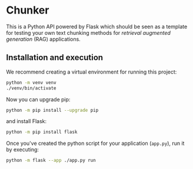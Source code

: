 # Chunker

This is a Python API powered by Flask which should be seen as a template for testing your own text chunking methods for *retrieval augmented generation* (RAG) applications.

## Installation and execution

We recommend creating a virtual environment for running this project:

```bash
python -m venv venv
./venv/bin/activate
```

Now you can upgrade pip:

```bash
python -m pip install --upgrade pip
```

and install Flask:
```bash
python -m pip install flask
```

Once you've created the python script for your application (``app.py``), run it by executing:

```bash
python -m flask --app ./app.py run
```